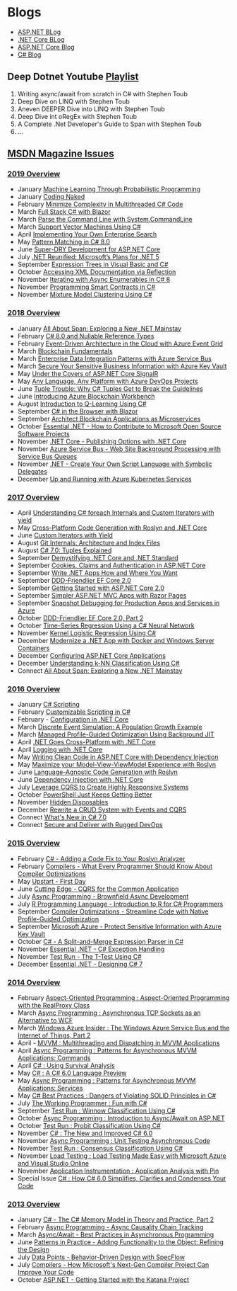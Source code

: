 # Blogs
- [ASP.NET BLog](https://devblogs.microsoft.com/dotnet/category/aspnet/)
- [.NET Core BLog](https://devblogs.microsoft.com/dotnet/tag/net-core/)
- [ASP.NET Core Blog](https://devblogs.microsoft.com/dotnet/category/aspnetcore/)
- [C# Blog](https://devblogs.microsoft.com/dotnet/category/csharp/)

## Deep Dotnet Youtube [Playlist](https://www.youtube.com/playlist?list=PLdo4fOcmZ0oX8eqDkSw4hH9cSehrGgdr1)
1. Writing async/await from scratch in C# with Stephen Toub
2. Deep Dive on LINQ with Stephen Toub
3. Aneven DEEPER Dive into LINQ with Stephen Toub
4. Deep Dive int oRegEx with Stephen Toub
5. A Complete .Net Developer's Guide to Span with Stephen Toub
6. ...


## [MSDN Magazine Issues](https://learn.microsoft.com/en-us/archive/msdn-magazine/msdn-magazine-issues)

### [2019 Overview](https://learn.microsoft.com/en-us/archive/msdn-magazine/2019/2019)
- January [Machine Learning Through Probabilistic Programming](https://learn.microsoft.com/en-us/archive/msdn-magazine/2019/january/net-machine-learning-through-probabilistic-programming)
- January [Coding Naked](https://learn.microsoft.com/en-us/archive/msdn-magazine/2019/january/the-working-programmer-coding-naked)
- February [Minimize Complexity in Multithreaded C# Code](https://learn.microsoft.com/en-us/archive/msdn-magazine/2019/february/csharp-minimize-complexity-in-multithreaded-csharp-code)
- March [Full Stack C# with Blazor](https://learn.microsoft.com/en-us/archive/msdn-magazine/2019/march/web-development-full-stack-csharp-with-blazor)
- March [Parse the Command Line with System.CommandLine](https://learn.microsoft.com/en-us/archive/msdn-magazine/2019/march/net-parse-the-command-line-with-system-commandline)
- March [Support Vector Machines Using C#](https://learn.microsoft.com/en-us/archive/msdn-magazine/2019/march/csharp-support-vector-machines-using-csharp)
- April [Implementing Your Own Enterprise Search](https://learn.microsoft.com/en-us/archive/msdn-magazine/2019/april/net-implementing-your-own-enterprise-search)
- May [Pattern Matching in C# 8.0](https://learn.microsoft.com/en-us/archive/msdn-magazine/2019/may/csharp-8-0-pattern-matching-in-csharp-8-0)
- June [Super-DRY Development for ASP.NET Core](https://learn.microsoft.com/en-us/archive/msdn-magazine/2019/june/patterns-and-practices-super-dry-development-for-asp-net-core)
- July [.NET Reunified: Microsoft’s Plans for .NET 5](https://learn.microsoft.com/en-us/archive/msdn-magazine/2019/july/csharp-net-reunified-microsoft%E2%80%99s-plans-for-net-5)
- September [Expression Trees in Visual Basic and C#](https://learn.microsoft.com/en-us/archive/msdn-magazine/2019/september/net-development-expression-trees-in-visual-basic-and-csharp)
- October [Accessing XML Documentation via Reflection](https://learn.microsoft.com/en-us/archive/msdn-magazine/2019/october/csharp-accessing-xml-documentation-via-reflection)
- November [Iterating with Async Enumerables in C# 8](https://learn.microsoft.com/en-us/archive/msdn-magazine/2019/november/csharp-iterating-with-async-enumerables-in-csharp-8)
- November [Programming Smart Contracts in C#](https://learn.microsoft.com/en-us/archive/msdn-magazine/2019/november/blockchain-programming-smart-contracts-in-csharp)
- November [Mixture Model Clustering Using C#](https://learn.microsoft.com/en-us/archive/msdn-magazine/2019/november/test-run-mixture-model-clustering-using-csharp)


### [2018 Overview](https://learn.microsoft.com/en-us/archive/msdn-magazine/2018/2018)
- January [All About Span: Exploring a New .NET Mainstay](https://learn.microsoft.com/en-us/archive/msdn-magazine/2018/january/csharp-all-about-span-exploring-a-new-net-mainstay)
- February [C# 8.0 and Nullable Reference Types](https://learn.microsoft.com/en-us/archive/msdn-magazine/2018/february/essential-net-csharp-8-0-and-nullable-reference-types)
- February [Event-Driven Architecture in the Cloud with Azure Event Grid](https://learn.microsoft.com/en-us/archive/msdn-magazine/2018/february/azure-event-driven-architecture-in-the-cloud-with-azure-event-grid)
- March [Blockchain Fundamentals](https://learn.microsoft.com/en-us/archive/msdn-magazine/2018/march/blockchain-blockchain-fundamentals)
- March [Enterprise Data Integration Patterns with Azure Service Bus](https://learn.microsoft.com/en-us/archive/msdn-magazine/2018/march/azure-enterprise-data-integration-patterns-with-azure-service-bus)
- March [Secure Your Sensitive Business Information with Azure Key Vault](https://learn.microsoft.com/en-us/archive/msdn-magazine/2018/march/azure-secure-your-sensitive-business-information-with-azure-key-vault)
- May [Under the Covers of ASP.NET Core SignalR](https://learn.microsoft.com/en-us/archive/msdn-magazine/2018/may/cutting-edge-under-the-covers-of-asp-net-core-signalr)
- May [Any Language, Any Platform with Azure DevOps Projects](https://learn.microsoft.com/en-us/archive/msdn-magazine/2018/may/devops-any-language-any-platform-with-azure-devops-projects)
- June [Tuple Trouble: Why C# Tuples Get to Break the Guidelines](https://learn.microsoft.com/en-us/archive/msdn-magazine/2018/june/csharp-tuple-trouble-why-csharp-tuples-get-to-break-the-guidelines)
- June [Introducing Azure Blockchain Workbench](https://learn.microsoft.com/en-us/archive/msdn-magazine/2018/june/blockchain-introducing-azure-blockchain-workbench)
- August [Introduction to Q-Learning Using C#](https://learn.microsoft.com/en-us/archive/msdn-magazine/2018/august/test-run-introduction-to-q-learning-using-csharp)
- September [C# in the Browser with Blazor](https://learn.microsoft.com/en-us/archive/msdn-magazine/2018/september/web-development-csharp-in-the-browser-with-blazor)
- September [Architect Blockchain Applications as Microservices](https://learn.microsoft.com/en-us/archive/msdn-magazine/2018/september/microservices-architect-blockchain-applications-as-microservices)
- October [Essential .NET - How to Contribute to Microsoft Open Source Software Projects](https://learn.microsoft.com/en-us/archive/msdn-magazine/2018/october/essential-net-how-to-contribute-to-microsoft-open-source-software-projects)
- November [.NET Core - Publishing Options with .NET Core](https://learn.microsoft.com/en-us/archive/msdn-magazine/2018/november/net-core-publishing-options-with-net-core)
- November [Azure Service Bus - Web Site Background Processing with Service Bus Queues](https://learn.microsoft.com/en-us/archive/msdn-magazine/2018/november/azure-service-bus-web-site-background-processing-with-service-bus-queues)
- November [.NET - Create Your Own Script Language with Symbolic Delegates](https://learn.microsoft.com/en-us/archive/msdn-magazine/2018/november/net-create-your-own-script-language-with-symbolic-delegates)
- December [Up and Running with Azure Kubernetes Services](https://learn.microsoft.com/en-us/archive/msdn-magazine/2018/december/containers-up-and-running-with-azure-kubernetes-services)





### [2017 Overview](https://learn.microsoft.com/en-us/archive/msdn-magazine/2017/2017)
- April [Understanding C# foreach Internals and Custom Iterators with yield](https://learn.microsoft.com/en-us/archive/msdn-magazine/2017/april/essential-net-understanding-csharp-foreach-internals-and-custom-iterators-with-yield)
- May [Cross-Platform Code Generation with Roslyn and .NET Core](https://learn.microsoft.com/en-us/archive/msdn-magazine/2017/may/net-core-cross-platform-code-generation-with-roslyn-and-net-core)
- June [Custom Iterators with Yield](https://learn.microsoft.com/en-us/archive/msdn-magazine/2017/june/essential-net-custom-iterators-with-yield)
- August [Git Internals: Architecture and Index Files](https://learn.microsoft.com/en-us/archive/msdn-magazine/2017/august/devops-git-internals-architecture-and-index-files)
- August [C# 7.0: Tuples Explained](https://learn.microsoft.com/en-us/archive/msdn-magazine/2017/august/essential-net-csharp-7-0-tuples-explained)
- September [Demystifying .NET Core and .NET Standard](https://learn.microsoft.com/en-us/archive/msdn-magazine/2017/september/net-standard-demystifying-net-core-and-net-standard)
- September [Cookies, Claims and Authentication in ASP.NET Core](https://learn.microsoft.com/en-us/archive/msdn-magazine/2017/september/cutting-edge-cookies-claims-and-authentication-in-asp-net-core)
- September [Write .NET Apps How and Where You Want](https://learn.microsoft.com/en-us/archive/msdn-magazine/2017/september/net-core-write-net-apps-how-and-where-you-want)
- September [DDD-Friendlier EF Core 2.0](https://learn.microsoft.com/en-us/archive/msdn-magazine/2017/september/data-points-ddd-friendlier-ef-core-2-0)
- September [Getting Started with ASP.NET Core 2.0](https://learn.microsoft.com/en-us/archive/msdn-magazine/2017/september/asp-net-core-getting-started-with-asp-net-core-2-0)
- September [Simpler ASP.NET MVC Apps with Razor Pages](https://learn.microsoft.com/en-us/archive/msdn-magazine/2017/september/asp-net-core-simpler-asp-net-mvc-apps-with-razor-pages)
- September [Snapshot Debugging for Production Apps and Services in Azure](https://learn.microsoft.com/en-us/archive/msdn-magazine/2017/september/asp-net-core-snapshot-debugging-for-production-apps-and-services-in-azure)
- October [DDD-Friendlier EF Core 2.0, Part 2](https://learn.microsoft.com/en-us/archive/msdn-magazine/2017/october/data-points-ddd-friendlier-ef-core-2-0-part-2)
- October [Time-Series Regression Using a C# Neural Network](https://learn.microsoft.com/en-us/archive/msdn-magazine/2017/october/test-run-time-series-regression-using-a-csharp-neural-network)
- November [Kernel Logistic Regression Using C#](https://learn.microsoft.com/en-us/archive/msdn-magazine/2017/november/test-run-kernel-logistic-regression-using-csharp)
- December [Modernize a .NET App with Docker and Windows Server Containers](https://learn.microsoft.com/en-us/archive/msdn-magazine/2017/december/containers-modernize-a-net-app-with-docker-and-windows-server-containers)
- December [Configuring ASP.NET Core Applications](https://learn.microsoft.com/en-us/archive/msdn-magazine/2017/december/cutting-edge-configuring-asp-net-core-applications)
- December [Understanding k-NN Classification Using C#](https://learn.microsoft.com/en-us/archive/msdn-magazine/2017/december/test-run-understanding-k-nn-classification-using-csharp)
- Connect [All About Span: Exploring a New .NET Mainstay](https://learn.microsoft.com/en-us/archive/msdn-magazine/2017/connect/csharp-all-about-span-exploring-a-new-net-mainstay)




### [2016 Overview](https://learn.microsoft.com/en-us/archive/msdn-magazine/2016/msdn-magazine-issues-from-2016)
- January [C# Scripting](https://learn.microsoft.com/en-us/archive/msdn-magazine/2016/january/essential-net-csharp-scripting)
- February [Customizable Scripting in C#](https://learn.microsoft.com/en-us/archive/msdn-magazine/2016/february/csharp-customizable-scripting-in-csharp)
- February - [Configuration in .NET Core](https://learn.microsoft.com/en-us/archive/msdn-magazine/2016/february/essential-net-configuration-in-net-core)
- March [Discrete Event Simulation: A Population Growth Example](https://learn.microsoft.com/en-us/archive/msdn-magazine/2016/march/csharp-discrete-event-simulation-a-population-growth-example)
- March [Managed Profile-Guided Optimization Using Background JIT](https://learn.microsoft.com/en-us/archive/msdn-magazine/2016/march/compilers-managed-profile-guided-optimization-using-background-jit)
- April [.NET Goes Cross-Platform with .NET Core](https://learn.microsoft.com/en-us/archive/msdn-magazine/2016/april/net-core-net-goes-cross-platform-with-net-core)
- April [Logging with .NET Core](https://learn.microsoft.com/en-us/archive/msdn-magazine/2016/april/essential-net-logging-with-net-core)
- May [Writing Clean Code in ASP.NET Core with Dependency Injection](https://learn.microsoft.com/en-us/archive/msdn-magazine/2016/may/asp-net-writing-clean-code-in-asp-net-core-with-dependency-injection)
- May [Maximize your Model-View-ViewModel Experience with Roslyn](https://learn.microsoft.com/en-us/archive/msdn-magazine/2016/may/net-compiler-platform-maximize-your-model-view-viewmodel-experience-with-roslyn)
- June [Language-Agnostic Code Generation with Roslyn](https://learn.microsoft.com/en-us/archive/msdn-magazine/2016/june/net-compiler-platform-language-agnostic-code-generation-with-roslyn)
- June [Dependency Injection with .NET Core](https://learn.microsoft.com/en-us/archive/msdn-magazine/2016/june/essential-net-dependency-injection-with-net-core)
- July [Leverage CQRS to Create Highly Responsive Systems](https://learn.microsoft.com/en-us/archive/msdn-magazine/2016/july/cqrs-leverage-cqrs-to-create-highly-responsive-systems)
- October [PowerShell Just Keeps Getting Better](https://learn.microsoft.com/en-us/archive/msdn-magazine/2016/october/essential-net-powershell-just-keeps-getting-better)
- November [Hidden Disposables](https://learn.microsoft.com/en-us/archive/msdn-magazine/2016/november/net-framework-hidden-disposables)
- December [Rewrite a CRUD System with Events and CQRS](https://learn.microsoft.com/en-us/archive/msdn-magazine/2016/december/cutting-edge-rewrite-a-crud-system-with-events-and-cqrs)
- Connect [What's New in C# 7.0](https://learn.microsoft.com/en-us/archive/msdn-magazine/2016/connect/net-framework-what-s-new-in-csharp-7-0)
- Connect [Secure and Deliver with Rugged DevOps](https://learn.microsoft.com/en-us/archive/msdn-magazine/2016/connect/alm-and-devops-secure-and-deliver-with-rugged-devops)



### [2015 Overview](https://learn.microsoft.com/en-us/archive/msdn-magazine/2015/msdn-magazine-issues-from-2015)
- February [C# - Adding a Code Fix to Your Roslyn Analyzer](https://learn.microsoft.com/en-us/archive/msdn-magazine/2015/february/csharp-adding-a-code-fix-to-your-roslyn-analyzer)
- February [Compilers - What Every Programmer Should Know About Compiler Optimizations](https://learn.microsoft.com/en-us/archive/msdn-magazine/2015/february/compilers-what-every-programmer-should-know-about-compiler-optimizations)
- May [Upstart - First Day](https://learn.microsoft.com/en-us/archive/msdn-magazine/2015/may/upstart-first-day)
- June [Cutting Edge - CQRS for the Common Application](https://learn.microsoft.com/en-us/archive/msdn-magazine/2015/june/cutting-edge-cqrs-for-the-common-application)
- July [Async Programming - Brownfield Async Development](https://learn.microsoft.com/en-us/archive/msdn-magazine/2015/july/async-programming-brownfield-async-development)
- July [R Programming Language - Introduction to R for C# Programmers](https://learn.microsoft.com/en-us/archive/msdn-magazine/2015/july/r-programming-language-introduction-to-r-for-csharp-programmers)
- September [Compiler Optimizations - Streamline Code with Native Profile-Guided Optimization](https://learn.microsoft.com/en-us/archive/msdn-magazine/2015/september/compiler-optimizations-streamline-code-with-native-profile-guided-optimization)
- September [Microsoft Azure - Protect Sensitive Information with Azure Key Vault](https://learn.microsoft.com/en-us/archive/msdn-magazine/2015/september/microsoft-azure-protect-sensitive-information-with-azure-key-vault)
- October [C# - A Split-and-Merge Expression Parser in C#](https://learn.microsoft.com/en-us/archive/msdn-magazine/2015/october/csharp-a-split-and-merge-expression-parser-in-csharp)
- November [Essential .NET - C# Exception Handling](https://learn.microsoft.com/en-us/archive/msdn-magazine/2015/november/essential-net-csharp-exception-handling)
- November [Test Run - The T-Test Using C#](https://learn.microsoft.com/en-us/archive/msdn-magazine/2015/november/test-run-the-t-test-using-csharp)
- December [Essential .NET - Designing C# 7](https://learn.microsoft.com/en-us/archive/msdn-magazine/2015/december/essential-net-designing-csharp-7)



### [2014 Overview](https://learn.microsoft.com/en-us/archive/msdn-magazine/2014/msdn-magazine-issues-from-2014)
- February [Aspect-Oriented Programming : Aspect-Oriented Programming with the RealProxy Class](https://learn.microsoft.com/en-us/archive/msdn-magazine/2014/february/aspect-oriented-programming-aspect-oriented-programming-with-the-realproxy-class)
- March [Async Programming : Asynchronous TCP Sockets as an Alternative to WCF](https://learn.microsoft.com/en-us/archive/msdn-magazine/2014/march/async-programming-asynchronous-tcp-sockets-as-an-alternative-to-wcf)
- March [Windows Azure Insider : The Windows Azure Service Bus and the Internet of Things, Part 2](https://learn.microsoft.com/en-us/archive/msdn-magazine/2014/march/windows-azure-insider-the-windows-azure-service-bus-and-the-internet-of-things-part-2)
- April - [MVVM : Multithreading and Dispatching in MVVM Applications](https://learn.microsoft.com/en-us/archive/msdn-magazine/2014/april/mvvm-multithreading-and-dispatching-in-mvvm-applications)
- April [Async Programming : Patterns for Asynchronous MVVM Applications: Commands](https://learn.microsoft.com/en-us/archive/msdn-magazine/2014/april/async-programming-patterns-for-asynchronous-mvvm-applications-commands)
- April [C# : Using Survival Analysis
](https://learn.microsoft.com/en-us/archive/msdn-magazine/2014/april/csharp-using-survival-analysis)
- May [C# : A C# 6.0 Language Preview](https://learn.microsoft.com/en-us/archive/msdn-magazine/2014/may/csharp-a-csharp-6-0-language-preview)
- May [Async Programming : Patterns for Asynchronous MVVM Applications: Services](https://learn.microsoft.com/en-us/archive/msdn-magazine/2014/may/async-programming-patterns-for-asynchronous-mvvm-applications-services)
- May [C# Best Practices : Dangers of Violating SOLID Principles in C#](https://learn.microsoft.com/en-us/archive/msdn-magazine/2014/may/csharp-best-practices-dangers-of-violating-solid-principles-in-csharp)
- July [The Working Programmer : Fun with C#](https://learn.microsoft.com/en-us/archive/msdn-magazine/2014/july/the-working-programmer-fun-with-csharp)
- September [Test Run : Winnow Classification Using C#](https://learn.microsoft.com/en-us/archive/msdn-magazine/2014/september/test-run-winnow-classification-using-csharp)
- October [Async Programming : Introduction to Async/Await on ASP.NET](https://learn.microsoft.com/en-us/archive/msdn-magazine/2014/october/async-programming-introduction-to-async-await-on-asp-net)
- October [Test Run : Probit Classification Using C#](https://learn.microsoft.com/en-us/archive/msdn-magazine/2014/october/test-run-probit-classification-using-csharp)
- November [C# : The New and Improved C# 6.0](https://learn.microsoft.com/en-us/archive/msdn-magazine/2014/october/csharp-the-new-and-improved-csharp-6-0)
- November [Async Programming : Unit Testing Asynchronous Code](https://learn.microsoft.com/en-us/archive/msdn-magazine/2014/november/async-programming-unit-testing-asynchronous-code)
- November [Test Run : Consensus Classification Using C#](https://learn.microsoft.com/en-us/archive/msdn-magazine/2014/november/test-run-consensus-classification-using-csharp)
- November [Load Testing : Load Testing Made Easy with Microsoft Azure and Visual Studio Online](https://learn.microsoft.com/en-us/archive/msdn-magazine/2014/november/load-testing-load-testing-made-easy-with-microsoft-azure-and-visual-studio-online)
- November [Application Instrumentation : Application Analysis with Pin](https://learn.microsoft.com/en-us/archive/msdn-magazine/2014/november/application-instrumentation-application-analysis-with-pin)
- Special Issue [C# : How C# 6.0 Simplifies, Clarifies and Condenses Your Code](https://learn.microsoft.com/en-us/archive/msdn-magazine/2014/special-issue/csharp-how-csharp-6-0-simplifies-clarifies-and-condenses-your-code)



### [2013 Overview](https://learn.microsoft.com/en-us/archive/msdn-magazine/2013/msdn-magazine-issues-from-2013)
- January [C# - The C# Memory Model in Theory and Practice, Part 2](https://learn.microsoft.com/en-us/archive/msdn-magazine/2013/january/csharp-the-csharp-memory-model-in-theory-and-practice-part-2)
- February [Async Programming - Async Causality Chain Tracking](https://learn.microsoft.com/en-us/archive/msdn-magazine/2013/february/async-programming-async-causality-chain-tracking)
- March [Async/Await - Best Practices in Asynchronous Programming](https://learn.microsoft.com/en-us/archive/msdn-magazine/2013/march/async-await-best-practices-in-asynchronous-programming)
- June [Patterns in Practice - Adding Functionality to the Object: Refining the Design](https://learn.microsoft.com/en-us/archive/msdn-magazine/2013/june/patterns-in-practice-adding-functionality-to-the-object-refining-the-design)
- July [Data Points - Behavior-Driven Design with SpecFlow](https://learn.microsoft.com/en-us/archive/msdn-magazine/2013/july/data-points-behavior-driven-design-with-specflow)
- July [Compilers - How Microsoft's Next-Gen Compiler Project Can Improve Your Code](https://learn.microsoft.com/en-us/archive/msdn-magazine/2013/july/compilers-how-microsoft-s-next-gen-compiler-project-can-improve-your-code)
- October [ASP.NET - Getting Started with the Katana Project](https://learn.microsoft.com/en-us/archive/msdn-magazine/2013/october/asp-net-getting-started-with-the-katana-project)

